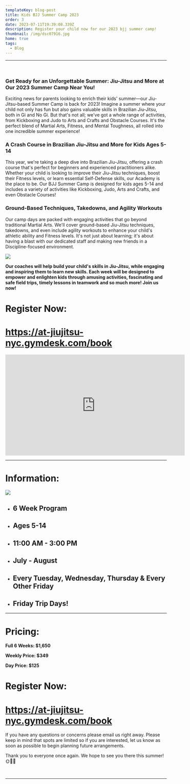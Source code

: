 ```yaml
---
templateKey: blog-post
title: Kids BJJ Summer Camp 2023
order: 3
date: 2023-07-11T19:39:08.339Z
description: Register your child now for our 2023 bjj summer camp!
thumbnail: /img/dsc07916.jpg
home: true
tags:
  - Blog
---
```

- - -

<br>

### Get Ready for an Unforgettable Summer: Jiu-Jitsu and More at Our 2023 Summer Camp Near You!

Exciting news for parents looking to enrich their kids' summer—our Jiu-Jitsu-based Summer Camp is back for 2023! Imagine a summer where your child not only has fun but also gains valuable skills in Brazilian Jiu-Jitsu, both in Gi and No Gi. But that's not all; we've got a whole range of activities, from Kickboxing and Judo to Arts and Crafts and Obstacle Courses. It's the perfect blend of Martial Arts, Fitness, and Mental Toughness, all rolled into one incredible summer experience!

### A Crash Course in Brazilian Jiu-Jitsu and More for Kids Ages 5-14

This year, we're taking a deep dive into Brazilian Jiu-Jitsu, offering a crash course that's perfect for beginners and experienced practitioners alike. Whether your child is looking to improve their Jiu-Jitsu techniques, boost their Fitness levels, or learn essential Self-Defense skills, our Academy is the place to be. Our BJJ Summer Camp is designed for kids ages 5-14 and includes a variety of activities like Kickboxing, Judo, Arts and Crafts, and even Obstacle Courses!

### Ground-Based Techniques, Takedowns, and Agility Workouts

Our camp days are packed with engaging activities that go beyond traditional Martial Arts. We'll cover ground-based Jiu-Jitsu techniques, takedowns, and even include agility workouts to enhance your child's athletic ability and Fitness levels. It's not just about learning; it's about having a blast with our dedicated staff and making new friends in a Discipline-focused environment.



![](/img/summer-camp-schedule-.jpg)

**Our coaches will help build your child's skills in Jiu-Jitsu, while engaging and inspiring them to learn new skills. Each week will be designed to empower and enlighten kids through amusing activities, fascinating and safe field trips, timely lessons in teamwork and so much more! Join us now!**

# **Register Now:**

# <https://at-jiujitsu-nyc.gymdesk.com/book>

<iframe width="560" height="315" src="https://www.youtube.com/embed/CbVW04TvIVs" title="YouTube video player" frameborder="0" allow="accelerometer; autoplay; clipboard-write; encrypted-media; gyroscope; picture-in-picture; web-share" allowfullscreen></iframe>

<br>

- - -

# Information:

![](/img/adult-poster-jan-2021.jpg)

* ## **6 Week Program**
* ## **Ages 5-14**
* ## **11:00 AM - 3:00 PM**
* ## **July - August**
* ## **Every Tuesday, Wednesday, Thursday & Every Other Friday**
* ## Friday Trip Days!

- - -

# Pricing:

**Full 6 Weeks: $1,650**

**Weekly Price: $349**

**Day Price: $125**

# Register Now:

# <https://at-jiujitsu-nyc.gymdesk.com/book>

If you have any questions or concerns please email us right away. Please keep in mind that spots are limited so if you are interested, let us know as soon as possible to begin planning future arrangements.

Thank you to everyone once again. We hope to see you there this summer!🌞🌈🌺

<br>

- - -